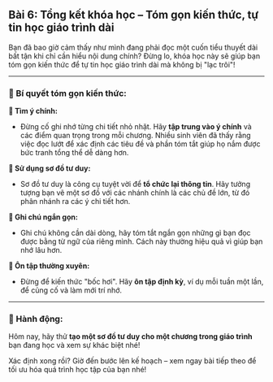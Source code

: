 ## Bài 6: Tổng kết khóa học – Tóm gọn kiến thức, tự tin học giáo trình dài

Bạn đã bao giờ cảm thấy như mình đang phải đọc một cuốn tiểu thuyết dài bất tận khi chỉ cần hiểu nội dung chính? Đừng lo, khóa học này sẽ giúp bạn tóm gọn kiến thức để tự tin học giáo trình dài mà không bị "lạc trôi"!

---

### 📌 Bí quyết tóm gọn kiến thức:

**🔹 Tìm ý chính:**
- Đừng cố ghi nhớ từng chi tiết nhỏ nhặt. Hãy **tập trung vào ý chính** và các điểm quan trọng trong mỗi chương. Nhiều sinh viên đã thấy rằng việc đọc lướt để xác định các tiêu đề và phần tóm tắt giúp họ nắm được bức tranh tổng thể dễ dàng hơn.

**🔹 Sử dụng sơ đồ tư duy:**
- Sơ đồ tư duy là công cụ tuyệt vời để **tổ chức lại thông tin**. Hãy tưởng tượng bạn vẽ một sơ đồ với các nhánh chính là các chủ đề lớn, từ đó phân nhánh ra các ý chi tiết hơn.

**🔹 Ghi chú ngắn gọn:**
- Ghi chú không cần dài dòng, hãy tóm tắt ngắn gọn những gì bạn đọc được bằng từ ngữ của riêng mình. Cách này thường hiệu quả vì giúp bạn nhớ lâu hơn.

**🔹 Ôn tập thường xuyên:**
- Đừng để kiến thức "bốc hơi". Hãy **ôn tập định kỳ**, ví dụ mỗi tuần một lần, để củng cố và làm mới trí nhớ.

---

### 🚀 Hành động:

Hôm nay, hãy thử **tạo một sơ đồ tư duy cho một chương trong giáo trình** bạn đang học và xem sự khác biệt nhé!

Xác định xong rồi? Giờ đến bước lên kế hoạch – xem ngay bài tiếp theo để tối ưu hóa quá trình học tập của bạn nhé!